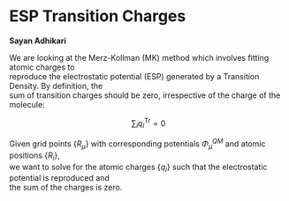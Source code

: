 # ESP Transition Charges

**Sayan Adhikari**

We are looking at the Merz-Kollman (MK) method which involves fitting atomic charges to  
reproduce the electrostatic potential (ESP) generated by a Transition Density. By definition, the  
sum of transition charges should be zero, irrespective of the charge of the molecule:

$$
\sum_{i} q^{\text{Tr}}_i = 0
$$

Given grid points $\{R_\mu\}$ with corresponding potentials $\Phi^{QM}_{\mu}$ and atomic positions $\{R_i\}$,  
we want to solve for the atomic charges $\{q_i\}$ such that the electrostatic potential is reproduced and  
the sum of the charges is zero.
